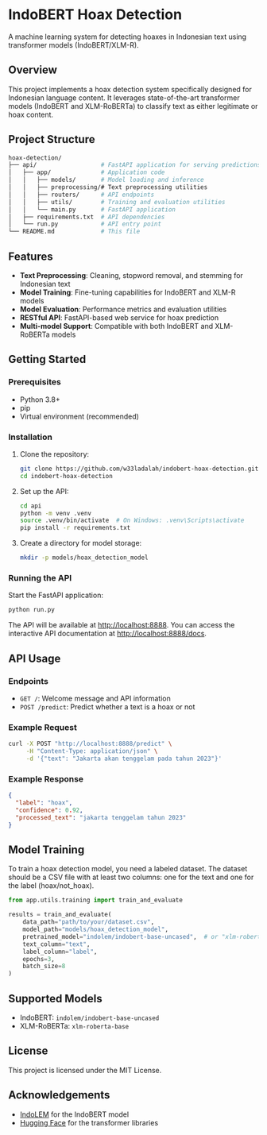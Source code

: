 # IndoBERT Hoax Detection

A machine learning system for detecting hoaxes in Indonesian text using transformer models (IndoBERT/XLM-R).

## Overview

This project implements a hoax detection system specifically designed for Indonesian language content. It leverages state-of-the-art transformer models (IndoBERT and XLM-RoBERTa) to classify text as either legitimate or hoax content.

## Project Structure

```bash
hoax-detection/
├── api/                  # FastAPI application for serving predictions
│   ├── app/              # Application code
│   │   ├── models/       # Model loading and inference
│   │   ├── preprocessing/# Text preprocessing utilities
│   │   ├── routers/      # API endpoints
│   │   ├── utils/        # Training and evaluation utilities
│   │   └── main.py       # FastAPI application
│   ├── requirements.txt  # API dependencies
│   └── run.py            # API entry point
└── README.md             # This file
```

## Features

- **Text Preprocessing**: Cleaning, stopword removal, and stemming for Indonesian text
- **Model Training**: Fine-tuning capabilities for IndoBERT and XLM-R models
- **Model Evaluation**: Performance metrics and evaluation utilities
- **RESTful API**: FastAPI-based web service for hoax prediction
- **Multi-model Support**: Compatible with both IndoBERT and XLM-RoBERTa models

## Getting Started

### Prerequisites

- Python 3.8+
- pip
- Virtual environment (recommended)

### Installation

1. Clone the repository:

   ```bash
   git clone https://github.com/w33ladalah/indobert-hoax-detection.git
   cd indobert-hoax-detection
   ```

2. Set up the API:

   ```bash
   cd api
   python -m venv .venv
   source .venv/bin/activate  # On Windows: .venv\Scripts\activate
   pip install -r requirements.txt
   ```

3. Create a directory for model storage:

   ```bash
   mkdir -p models/hoax_detection_model
   ```

### Running the API

Start the FastAPI application:

```bash
python run.py
```

The API will be available at [http://localhost:8888](http://localhost:8888). You can access the interactive API documentation at [http://localhost:8888/docs](http://localhost:8888/docs).

## API Usage

### Endpoints

- `GET /`: Welcome message and API information
- `POST /predict`: Predict whether a text is a hoax or not

### Example Request

```bash
curl -X POST "http://localhost:8888/predict" \
     -H "Content-Type: application/json" \
     -d '{"text": "Jakarta akan tenggelam pada tahun 2023"}'
```

### Example Response

```json
{
  "label": "hoax",
  "confidence": 0.92,
  "processed_text": "jakarta tenggelam tahun 2023"
}
```

## Model Training

To train a hoax detection model, you need a labeled dataset. The dataset should be a CSV file with at least two columns: one for the text and one for the label (hoax/not_hoax).

```python
from app.utils.training import train_and_evaluate

results = train_and_evaluate(
    data_path="path/to/your/dataset.csv",
    model_path="models/hoax_detection_model",
    pretrained_model="indolem/indobert-base-uncased",  # or "xlm-roberta-base"
    text_column="text",
    label_column="label",
    epochs=3,
    batch_size=8
)
```

## Supported Models

- IndoBERT: `indolem/indobert-base-uncased`
- XLM-RoBERTa: `xlm-roberta-base`

## License

This project is licensed under the MIT License.

## Acknowledgements

- [IndoLEM](https://indolem.github.io/) for the IndoBERT model
- [Hugging Face](https://huggingface.co/) for the transformer libraries
